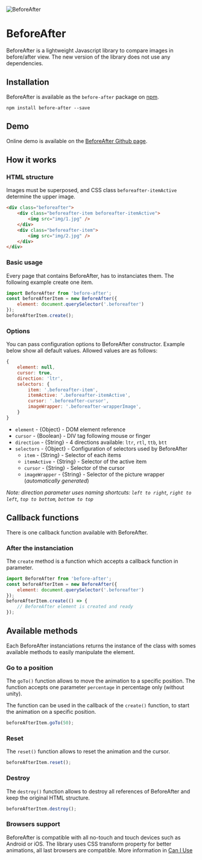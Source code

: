 ![BeforeAfter](https://img.shields.io/badge/BeforeAfter-v2.0.1-b8e986.svg?style=flat-square)

# BeforeAfter

BeforeAfter is a lightweight Javascript library to compare images in before/after view. The new version of the library does not use any dependencies.

## Installation

BeforeAfter is available as the `before-after` package on <a href="https://www.npmjs.com/package/before-after" title="npm before-after">npm</a>.

```
npm install before-after --save
```

## Demo

Online demo is available on the <a href="https://yoriiis.github.io/before-after.js/" title="BeforeAfter Github page" target="_blank">BeforeAfter Github page</a>.

## How it works

### HTML structure

Images must be superposed, and CSS class `beforeafter-itemActive` determine the upper image.

```html
<div class="beforeafter">
    <div class="beforeafter-item beforeafter-itemActive">
        <img src="img/1.jpg" />
    </div>
    <div class="beforeafter-item">
        <img src="img/2.jpg" />
    </div>
</div>
```

### Basic usage

Every page that contains BeforeAfter, has to instanciates them. The following example create one item.

```javascript
import BeforeAfter from 'before-after';
const beforeAfterItem = new BeforeAfter({
    element: document.querySelector('.beforeafter')
});
beforeAfterItem.create();
```

### Options

You can pass configuration options to BeforeAfter constructor. Example below show all default values. Allowed values are as follows:

```javascript
{
    element: null,
    cursor: true,
    direction: 'ltr',
    selectors: {
        item: '.beforeafter-item',
        itemActive: '.beforeafter-itemActive',
        cursor: '.beforeafter-cursor',
        imageWrapper: '.beforeafter-wrapperImage',
    }
}
```

* `element` - {Object} - DOM element reference
* `cursor` - {Boolean} - DIV tag following mouse or finger
* `direction` - {String} - 4 directions available: `ltr`, `rtl`, `ttb`, `btt`
* `selectors` - {Object} - Configuration of selectors used by BeforeAfter
    * `item` - {String} - Selector of each items
    * `itemActive` - {String} - Selector of the active item
    * `cursor` - {String} - Selector of the cursor
    * `imageWrapper` - {String} - Selector of the picture wrapper (_automatically generated_)

_Note: direction parameter uses naming shortcuts: `left to right`, `right to left`, `top to bottom`,  `bottom to top`_

## Callback functions

There is one callback function available with BeforeAfter.

### After the instanciation

The `create` method is a function which accepts a callback function in parameter.

```javascript
import BeforeAfter from 'before-after';
const beforeAfterItem = new BeforeAfter({
    element: document.querySelector('.beforeafter')
});
beforeAfterItem.create(() => {
    // BeforeAfter element is created and ready
});
```

## Available methods

Each BeforeAfter instanciations returns the instance of the class with somes available methods to easily manipulate the element.

### Go to a position

The `goTo()` function allows to move the animation to a specific position. The function accepts one parameter `percentage` in percentage only (without unity).

The function can be used in the callback of the `create()` function, to start the animation on a specific position.

```javascript
beforeAfterItem.goTo(50);
```

### Reset

The `reset()` function allows to reset the animation and the cursor.

```javascript
beforeAfterItem.reset();
```

### Destroy

The `destroy()` function allows to destroy all references of BeforeAfter and keep the original HTML structure.

```javascript
beforeAfterItem.destroy();
```

### Browsers support

BeforeAfter is compatible with all no-touch and touch devices such as Android or iOS. The library uses CSS transform property for better animations, all last browsers are compatible. More information in <a href="https://caniuse.com/#search=transform" title="Can I Use" target="_blank">Can I Use</a>